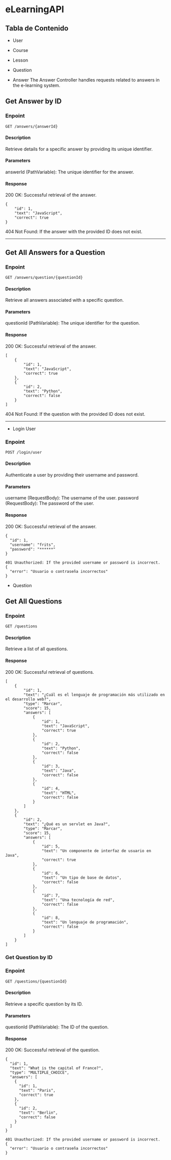 # eLearningAPI
## Tabla de Contenido

- User

- Course

  
- Lesson

  
- Question

  
- Answer
The Answer Controller handles requests related to answers in the e-learning system.
## Get Answer by ID
### Enpoint
```http
GET /answers/{answerId}
```
#### Description
Retrieve details for a specific answer by providing its unique identifier.

#### Parameters
answerId (PathVariable): The unique identifier for the answer.

#### Response
200 OK: Successful retrieval of the answer.
```http
{
    "id": 1,
    "text": "JavaScript",
    "correct": true
}
```
404 Not Found: If the answer with the provided ID does not exist.

---

## Get All Answers for a Question
### Enpoint
```http
GET /answers/question/{questionId}
```
#### Description
Retrieve all answers associated with a specific question.

#### Parameters
questionId (PathVariable): The unique identifier for the question.

#### Response
200 OK: Successful retrieval of the answer.
```http
[
    {
        "id": 1,
        "text": "JavaScript",
        "correct": true
    },
    {
        "id": 2,
        "text": "Python",
        "correct": false
    }
]

```
404 Not Found: If the question with the provided ID does not exist.


---

- Login User
### Enpoint
```http
POST /login/user
```
#### Description
Authenticate a user by providing their username and password.

#### Parameters
username (RequestBody): The username of the user.
password (RequestBody): The password of the user.

#### Response
200 OK: Successful retrieval of the answer.
```http
{
  "id": 1,
  "username": "frits",
  "password": "******"
}

```
```http
401 Unauthorized: If the provided username or password is incorrect.
{
  "error": "Usuario o contraseña incorrectos"
}
```

- Question
## Get All Questions
### Enpoint
```http
GET /questions
```
#### Description
Retrieve a list of all questions.

#### Response
200 OK: Successful retrieval of questions.
```http
[
    {
        "id": 1,
        "text": "¿Cuál es el lenguaje de programación más utilizado en el desarrollo web?",
        "type": "Marcar",
        "score": 15,
        "answers": [
            {
                "id": 1,
                "text": "JavaScript",
                "correct": true
            },
            {
                "id": 2,
                "text": "Python",
                "correct": false
            },
            {
                "id": 3,
                "text": "Java",
                "correct": false
            },
            {
                "id": 4,
                "text": "HTML",
                "correct": false
            }
        ]
    },
    {
        "id": 2,
        "text": "¿Qué es un servlet en Java?",
        "type": "Marcar",
        "score": 15,
        "answers": [
            {
                "id": 5,
                "text": "Un componente de interfaz de usuario en Java",
                "correct": true
            },
            {
                "id": 6,
                "text": "Un tipo de base de datos",
                "correct": false
            },
            {
                "id": 7,
                "text": "Una tecnología de red",
                "correct": false
            },
            {
                "id": 8,
                "text": "Un lenguaje de programación",
                "correct": false
            }
        ]
    }
]

```
### Get Question by ID
### Enpoint
```http
GET /questions/{questionId}
```
#### Description
Retrieve a specific question by its ID.

#### Parameters
questionId (PathVariable): The ID of the question.

#### Response
200 OK: Successful retrieval of the question.
```http
{
  "id": 1,
  "text": "What is the capital of France?",
  "type": "MULTIPLE_CHOICE",
  "answers": [
    {
      "id": 1,
      "text": "Paris",
      "correct": true
    },
    {
      "id": 2,
      "text": "Berlin",
      "correct": false
    }
  ]
}

```
```http
401 Unauthorized: If the provided username or password is incorrect.
{
  "error": "Usuario o contraseña incorrectos"
}
